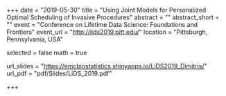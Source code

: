 +++
date = "2019-05-30"
title = "Using Joint Models for Personalized Optimal Scheduling of Invasive Procedures"
abstract = ""
abstract_short = ""
event = "Conference on Lifetime Data Science: Foundations and Frontiers"
event_url = "http://lids2019.pitt.edu/"
location = "Pittsburgh, Pennsylvania, USA"

selected = false
math = true

url_slides = "https://emcbiostatistics.shinyapps.io/LiDS2019_Dimitris/"
url_pdf = "pdf/Slides/LiDS_2019.pdf"

+++
